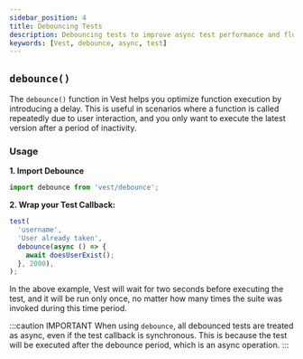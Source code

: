 ```yaml
---
sidebar_position: 4
title: Debouncing Tests
description: Debouncing tests to improve async test performance and flow control
keywords: [Vest, debounce, async, test]
---
```


## `debounce()`

The `debounce()` function in Vest helps you optimize function execution by introducing a delay. This is useful in scenarios where a function is called repeatedly due to user interaction, and you only want to execute the latest version after a period of inactivity.

### Usage

**1. Import Debounce**

```js
import debounce from 'vest/debounce';
```

**2. Wrap your Test Callback:**

```js
test(
  'username',
  'User already taken',
  debounce(async () => {
    await doesUserExist();
  }, 2000),
);
```

In the above example, Vest will wait for two seconds before executing the test, and it will be run only once, no matter how many times the suite was invoked during this time period.

:::caution IMPORTANT
When using `debounce`, all debounced tests are treated as async, even if the test callback is synchronous. This is because the test will be executed after the debounce period, which is an async operation.
:::
